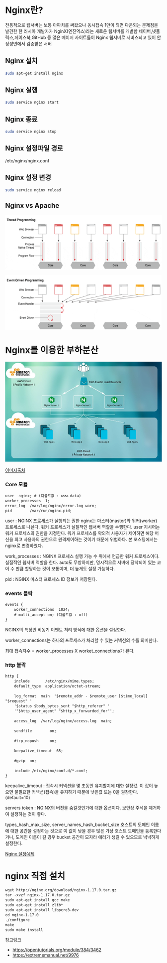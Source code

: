 # Nginx란?
전통적으로 웹서버는 보통 아파치를 써왔으나 동시접속 1만이 되면 다운되는 문제점을 발견한 한 러시아 개발자가 NginX(엔진엑스)라는 새로운 웹서버를 개발함
네이버,넷플릭스,페이스북,GitHub 등 많은 메이저 사이트들이 Nginx 웹서버로 서비스되고 있어 안정성면에서 검증받은 서버


## Nginx 설치
``` bash
sudo apt-get install nginx
```

## Nginx 실행
``` bash
sudo service nginx start
```


## Nginx 종료
``` bash
sudo service nginx stop
```

## Nginx 설정파일 경로
/etc/nginx/nginx.conf

## Nginx 설정 변경
``` bash
sudo service nginx reload
```

## Nginx vs Apache
![apache](https://github.com/JinYongHwa/operating_system/raw/master/nginx/apach.png)

![nginx](https://github.com/JinYongHwa/operating_system/raw/master/nginx/nginx.png)


# Nginx를 이용한 부하분산

![Nginx를 이용한 부하분산](https://github.com/JinYongHwa/operating_system/raw/master/nginx/Load-Balancer-Performance-With-SaltStack-And-Nginx.jpg)

[이미지출처](https://www.opcito.com/blogs/improve-your-load-balancer-performance-with-saltstack-and-nginx-2/)






### Core 모듈
```
user  nginx; # (디폴트값 : www-data) 
worker_processes  1;
error_log  /var/log/nginx/error.log warn;
pid        /var/run/nginx.pid;
```

user : NGINX 프로세스가 실행되는 권한
nginx는 마스터(master)와 워커(worker) 프로세스로 나뉜다.
워커 프로세스가 실질적인 웹서버 역할을 수행한다.
user 지시어는 워커 프로세스의 권한을 지정한다.
워커 프로세스를 악의적 사용자가 제어하면 해당 머신을 최고 사용자의 권한으로 원격제어하는 것이기 때문에 위험하다.
본 포스팅에서는 nginx로 변경하였다.

work_processes : NGINX 프로세스 실행 가능 수
위에서 언급한 워커 프로세스이다. 실질적인 웹서버 역할을 한다.
auto도 무방하지만, 명시적으로 서버에 장착되어 있는 코어 수 만큼 할당하는 것이 보통이며, 더 높게도 설정 가능하다.

pid : NGINX 마스터 프로세스 ID 정보가 저장된다.


### events 블락
```
events { 
    worker_connections  1024;
    # multi_accept on; (디폴트값 : off) 
}
```

NGINX의 특징인 비동기 이벤트 처리 방식에 대한 옵션을 설정한다.

worker_connections는 하나의 프로세스가 처리할 수 있는 커넥션의 수를 의미한다.

최대 접속자수 = worker_processes X worket_connections가 된다.


### http 블락
```
http { 
    include       /etc/nginx/mime.types;
    default_type  application/octet-stream;
 
    log_format  main  '$remote_addr - $remote_user [$time_local] "$request" '
    '$status $body_bytes_sent "$http_referer" '
    '"$http_user_agent" "$http_x_forwarded_for"';
 
    access_log  /var/log/nginx/access.log  main;
 
    sendfile        on;
 
    #tcp_nopush     on; 
 
    keepalive_timeout  65;
 
    #gzip  on; 
 
    include /etc/nginx/conf.d/*.conf;
}
```

keepalive_timeout : 접속시 커넥션을 몇 초동안 유지할지에 대한 설정값. 이 값이 높으면 불필요한 커넥션(접속)을 유지하기 때문에 낮은값 또는 0을 권장한다. (default=10)

servers token : NGINX의 버전을 숨길것인가에 대한 옵션이다. 보안상 주석을 제거하여 설정하는 것이 좋다.

types_hash_max_size, server_names_hash_bucket_size 호스트의 도메인 이름에 대한 공간을 설정하는 것으로 이 값이 낮을 경우 많은 가상 호스트 도메인을 등록한다거나, 도메인 이름이 길 경우 bucket 공간이 모자라 에러가 생길 수 있으므로 넉넉하게 설정한다.



[Nginx 설정예제](https://www.nginx.com/resources/wiki/start/topics/examples/full/)



# nginx 직접 설치

```
wget http://nginx.org/download/nginx-1.17.0.tar.gz
tar -xvzf nginx-1.17.0.tar.gz
sudo apt-get install gcc make
sudo apt-get install zlib*
sudo apt-get install libpcre3-dev
cd nginx-1.17.0
./configure
make
sudo make install
```




참고링크
- https://opentutorials.org/module/384/3462
- https://extrememanual.net/9976

